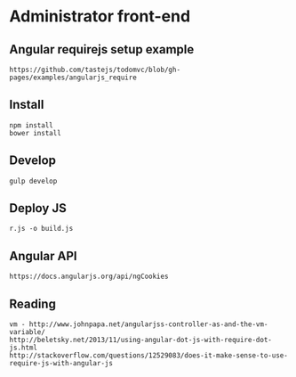 # Administrator front-end

## Angular requirejs setup example

    https://github.com/tastejs/todomvc/blob/gh-pages/examples/angularjs_require

## Install

    npm install
    bower install

## Develop

    gulp develop

## Deploy JS

    r.js -o build.js

## Angular API
    
    https://docs.angularjs.org/api/ngCookies
    
## Reading

    vm - http://www.johnpapa.net/angularjss-controller-as-and-the-vm-variable/
    http://beletsky.net/2013/11/using-angular-dot-js-with-require-dot-js.html
    http://stackoverflow.com/questions/12529083/does-it-make-sense-to-use-require-js-with-angular-js